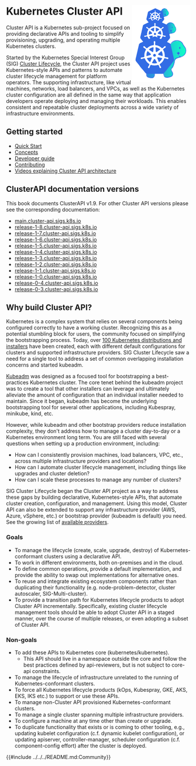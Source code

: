# Kubernetes Cluster API<div style="float: right; position: relative; display: inline;"><img src="images/introduction.svg" width="160px" /></div>

Cluster API is a Kubernetes sub-project focused on providing declarative APIs and tooling to simplify provisioning, upgrading, and operating multiple Kubernetes clusters.

Started by the Kubernetes Special Interest Group (SIG) [Cluster Lifecycle](https://github.com/kubernetes/community/tree/master/sig-cluster-lifecycle#readme), the Cluster API project uses Kubernetes-style APIs and patterns to automate cluster lifecycle management for platform operators. The supporting infrastructure, like virtual machines, networks, load balancers, and VPCs, as well as the Kubernetes cluster configuration are all defined in the same way that application developers operate deploying and managing their workloads. This enables consistent and repeatable cluster deployments across a wide variety of infrastructure environments.

## Getting started

* [Quick Start](./user/quick-start.md)
* [Concepts](./user/concepts.md)
* [Developer guide](./developer/getting-started.md)
* [Contributing](./CONTRIBUTING.md)
* [Videos explaining Cluster API architecture](./developer/getting-started.md#videos-explaining-capi-architecture-and-code-walkthroughs)

<aside class="note">

<h1>ClusterAPI documentation versions</h1>

This book documents ClusterAPI v1.9. For other Cluster API versions please see the corresponding documentation:
* [main.cluster-api.sigs.k8s.io](https://main.cluster-api.sigs.k8s.io)
* [release-1-8.cluster-api.sigs.k8s.io](https://release-1-8.cluster-api.sigs.k8s.io)
* [release-1-7.cluster-api.sigs.k8s.io](https://release-1-7.cluster-api.sigs.k8s.io)
* [release-1-6.cluster-api.sigs.k8s.io](https://release-1-6.cluster-api.sigs.k8s.io)
* [release-1-5.cluster-api.sigs.k8s.io](https://release-1-5.cluster-api.sigs.k8s.io)
* [release-1-4.cluster-api.sigs.k8s.io](https://release-1-4.cluster-api.sigs.k8s.io)
* [release-1-3.cluster-api.sigs.k8s.io](https://release-1-3.cluster-api.sigs.k8s.io)
* [release-1-2.cluster-api.sigs.k8s.io](https://release-1-2.cluster-api.sigs.k8s.io)
* [release-1-1.cluster-api.sigs.k8s.io](https://release-1-1.cluster-api.sigs.k8s.io)
* [release-1-0.cluster-api.sigs.k8s.io](https://release-1-0.cluster-api.sigs.k8s.io)
* [release-0-4.cluster-api.sigs.k8s.io](https://release-0-4.cluster-api.sigs.k8s.io)
* [release-0-3.cluster-api.sigs.k8s.io](https://release-0-3.cluster-api.sigs.k8s.io)

</aside>

## Why build Cluster API?

Kubernetes is a complex system that relies on several components being configured correctly to have a working cluster. Recognizing this as a potential stumbling block for users, the community focused on simplifying the bootstrapping process. Today, over [100 Kubernetes distributions and installers](https://www.cncf.io/certification/software-conformance/) have been created, each with different default configurations for clusters and supported infrastructure providers. SIG Cluster Lifecycle saw a need for a single tool to address a set of common overlapping installation concerns and started kubeadm.

[Kubeadm](https://kubernetes.io/docs/reference/setup-tools/kubeadm/kubeadm/) was designed as a focused tool for bootstrapping a best-practices Kubernetes cluster. The core tenet behind the kubeadm project was to create a tool that other installers can leverage and ultimately alleviate the amount of configuration that an individual installer needed to maintain. Since it began, kubeadm has become the underlying bootstrapping tool for several other applications, including Kubespray, minikube, kind, etc.

However, while kubeadm and other bootstrap providers reduce installation complexity, they don't address how to manage a cluster day-to-day or a Kubernetes environment long term. You are still faced with several questions when setting up a production environment, including:

* How can I consistently provision machines, load balancers, VPC, etc., across multiple infrastructure providers and locations?
* How can I automate cluster lifecycle management, including things like upgrades and cluster deletion?
* How can I scale these processes to manage any number of clusters?

SIG Cluster Lifecycle began the Cluster API project as a way to address these gaps by building declarative, Kubernetes-style APIs, that automate cluster creation, configuration, and management. Using this model, Cluster API can also be extended to support any infrastructure provider (AWS, Azure, vSphere, etc.) or bootstrap provider (kubeadm is default) you need. See the growing list of [available providers](./reference/providers.md).

### Goals

- To manage the lifecycle (create, scale, upgrade, destroy) of Kubernetes-conformant clusters using a declarative API.
- To work in different environments, both on-premises and in the cloud.
- To define common operations, provide a default implementation, and provide the ability to swap out implementations for alternative ones.
- To reuse and integrate existing ecosystem components rather than duplicating their functionality (e.g. node-problem-detector, cluster autoscaler, SIG-Multi-cluster).
- To provide a transition path for Kubernetes lifecycle products to adopt Cluster API incrementally. Specifically, existing cluster lifecycle management tools should be able to adopt Cluster API in a staged manner, over the course of multiple releases, or even adopting a subset of Cluster API.

### Non-goals

- To add these APIs to Kubernetes core (kubernetes/kubernetes).
    -  This API should live in a namespace outside the core and follow the best practices defined by api-reviewers, but is not subject to core-api constraints.
- To manage the lifecycle of infrastructure unrelated to the running of Kubernetes-conformant clusters.
- To force all Kubernetes lifecycle products (kOps, Kubespray, GKE, AKS, EKS, IKS etc.) to support or use these APIs.
- To manage non-Cluster API provisioned Kubernetes-conformant clusters.
- To manage a single cluster spanning multiple infrastructure providers.
- To configure a machine at any time other than create or upgrade.
- To duplicate functionality that exists or is coming to other tooling, e.g., updating kubelet configuration (c.f. dynamic kubelet configuration), or updating apiserver, controller-manager, scheduler configuration (c.f. component-config effort) after the cluster is deployed.

{{#include ../../../README.md:Community}}
